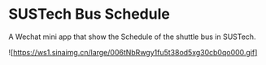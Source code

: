 # SUSTech Bus Schedule

A Wechat mini app that show the Schedule of the shuttle bus in SUSTech.

![https://ws1.sinaimg.cn/large/006tNbRwgy1fu5t38od5xg30cb0qo000.gif]
